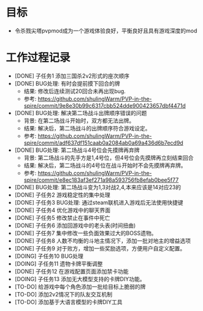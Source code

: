 # 目标
- 令杀戮尖塔pvpmod成为一个游戏体验良好，平衡良好且具有游戏深度的mod

# 工作过程记录
- [DONE] 子任务1 添加三国杀2v2形式的座次顺序
- [DONE] BUG处理: 有时会提前摸下回合的牌
    - 结果: 修改后连续测试20回合未再出现bug.
    - 参考: https://github.com/shulingWarm/PVP-in-the-spire/commit/9e8e30b99c6317cbb524dde900423657dbf4471d
- [DONE] BUG处理: 解决第二场战斗出牌顺序错误的问题
    - 背景: 在第二场战斗开始时，双方都无法出牌。
    - 结果: 解决后，第二场战斗的出牌顺序符合游戏设定。
    - 参考: https://github.com/shulingWarm/PVP-in-the-spire/commit/adf637df151caab0a2084ab0a69a436d6b7ecd9d
- [DONE] BUG处理: 第二场战斗4号位会先摸牌再弃牌
    - 背景: 第二场战斗的先手方是1,4号位，但4号位会先摸牌再立刻结束回合
    - 结果: 解决后，第二场战斗的4号位在战斗开始时不会先摸牌再弃牌。
    - 参考: https://github.com/shulingWarm/PVP-in-the-spire/commit/e8ec183af3ef271a98a593756fb8efab0bee5f77
- [DONE] BUG处理: 第二场战斗变为1,3对战2,4,本来应该是14对应23的
- [DONE] 子任务2 游戏稳定性的集中处理
- [DONE] 子任务3 BUG处理: 通过steam联机进入游戏后无法使用快捷键
- [DONE] 子任务4 优化游戏中的聊天界面
- [DONE] 子任务5 修改禁止在事件中死亡
- [DONE] 子任务6 添加回游戏中的老头表(时间扭曲)
- [DONE] 子任务7 集中修改一些负面效果过大的BOSS遗物。
- [DONE] 子任务8 人数不均衡的斗地主情况下，添加一批对地主的增益选项
- [DONE] 子任务9 对于败方，增加一些奖励选项，方便用户自定义配置。
- [DOING] 子任务10 BUG处理
- [DOING] 子任务11 遗物卡牌平衡调整
- [DONE] 子任务12 在游戏配置页面添加禁卡功能
- [DOING] 子任务13 添加无大模型支持的卡牌DIY功能。
- [TO-DO] 给游戏中每个角色添加一批给目标上脆弱的牌
- [TO-DO] 添加2v2情况下的队友交互机制
- [TO-DO] 添加基于大语言模型的卡牌DIY工具